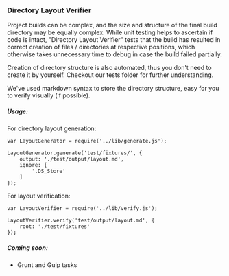 ### Directory Layout Verifier

Project builds can be complex, and the size and structure of the final build directory may be equally complex. While unit testing helps to ascertain if code is intact, "Directory Layout Verifier" tests that the build has resulted in correct creation of files / directories at respective positions, which otherwise takes unnecessary time to debug in case the build failed partially.

Creation of directory structure is also automated, thus you don't need to create it by yourself. Checkout our tests folder for further understanding.

We've used markdown syntax to store the directory structure, easy for you to verify visually (if possible).

##### Usage:

For directory layout generation:

```
var LayoutGenerator = require('../lib/generate.js');

LayoutGenerator.generate('test/fixtures/', {
	output: './test/output/layout.md',
	ignore: [
		'.DS_Store'
	]
});
```

For layout verification:

```
var LayoutVerifier = require('../lib/verify.js');

LayoutVerifier.verify('test/output/layout.md', {
	root: './test/fixtures'
});
```

##### Coming soon:
- Grunt and Gulp tasks